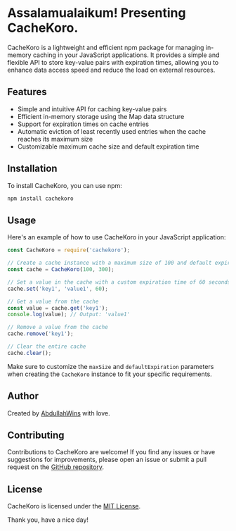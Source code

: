 # Assalamualaikum! Presenting CacheKoro.

CacheKoro is a lightweight and efficient npm package for managing in-memory caching in your JavaScript applications. It provides a simple and flexible API to store key-value pairs with expiration times, allowing you to enhance data access speed and reduce the load on external resources.

## Features

- Simple and intuitive API for caching key-value pairs
- Efficient in-memory storage using the Map data structure
- Support for expiration times on cache entries
- Automatic eviction of least recently used entries when the cache reaches its maximum size
- Customizable maximum cache size and default expiration time

## Installation

To install CacheKoro, you can use npm:

```bash
npm install cachekoro
```

## Usage

Here's an example of how to use CacheKoro in your JavaScript application:

```javascript
const CacheKoro = require('cachekoro');

// Create a cache instance with a maximum size of 100 and default expiration of 300 seconds
const cache = CacheKoro(100, 300);

// Set a value in the cache with a custom expiration time of 60 seconds
cache.set('key1', 'value1', 60);

// Get a value from the cache
const value = cache.get('key1');
console.log(value); // Output: 'value1'

// Remove a value from the cache
cache.remove('key1');

// Clear the entire cache
cache.clear();
```

Make sure to customize the `maxSize` and `defaultExpiration` parameters when creating the `CacheKoro` instance to fit your specific requirements.

## Author
Created by [AbdullahWins](https://github.com/abdullahwins) with love.

## Contributing

Contributions to CacheKoro are welcome! If you find any issues or have suggestions for improvements, please open an issue or submit a pull request on the [GitHub repository](https://github.com/abdullahwins/cachekoro).

## License

CacheKoro is licensed under the [MIT License](https://opensource.org/licenses/MIT).

Thank you, have a nice day!